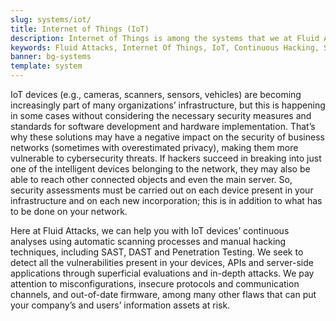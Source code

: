 ```yaml
---
slug: systems/iot/
title: Internet of Things (IoT)
description: Internet of Things is among the systems that we at Fluid Attacks help you evaluate to detect security vulnerabilities that you can subsequently remediate.
keywords: Fluid Attacks, Internet Of Things, IoT, Continuous Hacking, Security, System, Ethical Hacking, Pentesting
banner: bg-systems
template: system
---
```


<div class="paragraph fw3 f5 lh-2">

IoT devices (e.g., cameras, scanners, sensors, vehicles) are becoming
increasingly part of many organizations’ infrastructure, but this is
happening in some cases without considering the necessary security
measures and standards for software development and hardware
implementation. That’s why these solutions may have a negative impact on
the security of business networks (sometimes with overestimated
privacy), making them more vulnerable to cybersecurity threats. If
hackers succeed in breaking into just one of the intelligent devices
belonging to the network, they may also be able to reach other connected
objects and even the main server. So, security assessments must be
carried out on each device present in your infrastructure and on each
new incorporation; this is in addition to what has to be done on your
network.

</div>

<div class="paragraph fw3 f5 lh-2">

Here at Fluid Attacks, we can help you with IoT devices’ continuous
analyses using automatic scanning processes and manual hacking
techniques, including SAST, DAST and Penetration Testing. We seek to
detect all the vulnerabilities present in your devices, APIs and
server-side applications through superficial evaluations and in-depth
attacks. We pay attention to misconfigurations, insecure protocols and
communication channels, and out-of-date firmware, among many other flaws
that can put your company’s and users’ information assets at risk.

</div>